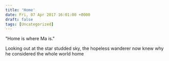 ```yaml
---
title: 'Home'
date: Fri, 07 Apr 2017 16:01:00 +0000
draft: false
tags: [Uncategorized]
---
```


"Home is where Ma is."

Looking out at the star studded sky, the hopeless wanderer now knew why he considered the whole world home